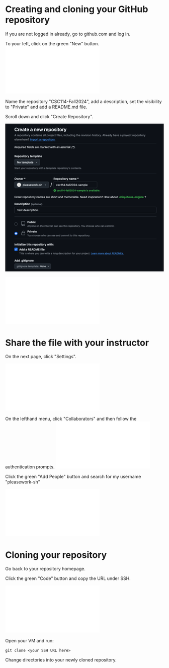 # Creating and cloning your GitHub repository
If you are not logged in already, go to github.com and log in.

To your left, click on the green "New" button.
![text](../../image/6-creating-and-cloning-your-repo.md)

Name the repository "CSC114-Fall2024", add a description, set the visibility to "Private" and add a README.md file.

Scroll down and click "Create Repository".

![text](image/6-creating-and-cloning-your-repo-1.png)

![text](../../image/6-creating-and-cloning-your-repo-2.md)


# Share the file with your instructor
On the next page, click "Settings".

![text](../../image/6-creating-and-cloning-your-repo-3.md)

On the lefthand menu, click "Collaborators" and then follow the authentication prompts. 
![text](../../image/6-creating-and-cloning-your-repo-4.md)

Click the green "Add People" button and search for my username "pleasework-sh"

![text](../../image/6-creating-and-cloning-your-repo-5.md)

# Cloning your repository
Go back to your repository homepage.

Click the green "Code" button and copy the URL under SSH.

![text](../../image/6-creating-and-cloning-your-repo-6.md)

Open your VM and run:

```
git clone <your SSH URL here>
```

Change directories into your newly cloned repository. 

